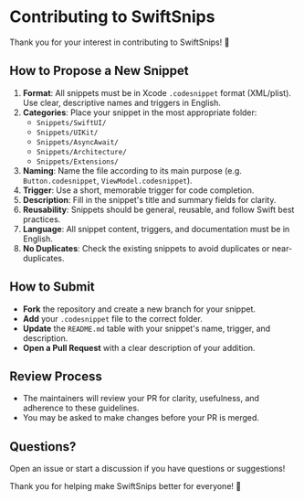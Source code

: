 # Contributing to SwiftSnips

Thank you for your interest in contributing to SwiftSnips! 🚀

## How to Propose a New Snippet

1. **Format**: All snippets must be in Xcode `.codesnippet` format (XML/plist). Use clear, descriptive names and triggers in English.
2. **Categories**: Place your snippet in the most appropriate folder:
   - `Snippets/SwiftUI/`
   - `Snippets/UIKit/`
   - `Snippets/AsyncAwait/`
   - `Snippets/Architecture/`
   - `Snippets/Extensions/`
3. **Naming**: Name the file according to its main purpose (e.g. `Button.codesnippet`, `ViewModel.codesnippet`).
4. **Trigger**: Use a short, memorable trigger for code completion.
5. **Description**: Fill in the snippet's title and summary fields for clarity.
6. **Reusability**: Snippets should be general, reusable, and follow Swift best practices.
7. **Language**: All snippet content, triggers, and documentation must be in English.
8. **No Duplicates**: Check the existing snippets to avoid duplicates or near-duplicates.

## How to Submit

- **Fork** the repository and create a new branch for your snippet.
- **Add** your `.codesnippet` file to the correct folder.
- **Update** the `README.md` table with your snippet's name, trigger, and description.
- **Open a Pull Request** with a clear description of your addition.

## Review Process

- The maintainers will review your PR for clarity, usefulness, and adherence to these guidelines.
- You may be asked to make changes before your PR is merged.

## Questions?

Open an issue or start a discussion if you have questions or suggestions!

Thank you for helping make SwiftSnips better for everyone! 🙌
